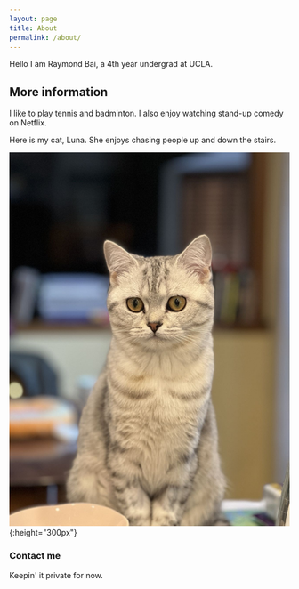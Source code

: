 ```yaml
---
layout: page
title: About
permalink: /about/
---
```

Hello I am Raymond Bai, a 4th year undergrad at UCLA.

## More information

I like to play tennis and badminton. I also enjoy watching stand-up comedy on Netflix.

Here is my cat, Luna. She enjoys chasing people up and down the stairs.

![](luna.png){:height="300px"}

### Contact me

Keepin' it private for now.
